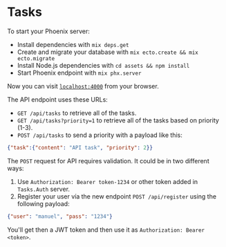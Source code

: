 # Tasks

To start your Phoenix server:

  * Install dependencies with `mix deps.get`
  * Create and migrate your database with `mix ecto.create && mix ecto.migrate`
  * Install Node.js dependencies with `cd assets && npm install`
  * Start Phoenix endpoint with `mix phx.server`

Now you can visit [`localhost:4000`](http://localhost:4000) from your browser.

The API endpoint uses these URLs:

- `GET /api/tasks` to retrieve all of the tasks.
- `GET /api/tasks?priority=1` to retrieve all of the tasks based on priority (1-3).
- `POST /api/tasks` to send a priority with a payload like this:

```json
{"task":{"content": "API task", "priority": 2}}
```

The `POST` request for API requires validation. It could be in two different ways:

1. Use `Authorization: Bearer token-1234` or other token added in `Tasks.Auth` server.
2. Register your user vía the new endpoint `POST /api/register` using the following payload:

```json
{"user": "manuel", "pass": "1234"}
```

You'll get then a JWT token and then use it as `Authorization: Bearer <token>`.
